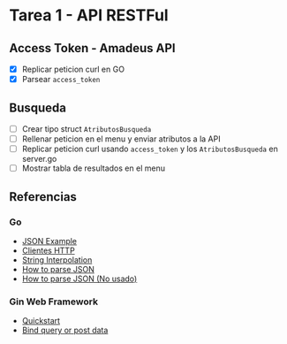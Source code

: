 # Tarea 1 - API RESTFul

## Access Token - Amadeus API
- [x] Replicar peticion curl en GO
- [x] Parsear `access_token`
## Busqueda
- [ ] Crear tipo struct `AtributosBusqueda`
- [ ] Rellenar peticion en el menu y enviar atributos a la API
- [ ] Replicar peticion curl usando `access_token` y los `AtributosBusqueda` en server.go
- [ ] Mostrar tabla de resultados en el menu

## Referencias

### Go
- [JSON Example](https://gobyexample.com/json)
- [Clientes HTTP](https://apuntes.de/golang/clientes-http-uso-del-http-client/#gsc.tab=0)
- [String Interpolation](https://marketsplash.com/tutorials/go/golang-string-interpolation/)
- [How to parse JSON](https://blog.hackajob.com/how-to-parse-json-from-apis-in-golang/)
- [How to parse JSON (No usado)](https://dev.to/billylkc/parse-json-api-response-in-go-10ng)

### Gin Web Framework
- [Quickstart](https://gin-gonic.com/docs/quickstart/)
- [Bind query or post data](https://gin-gonic.com/docs/examples/bind-query-or-post/)
